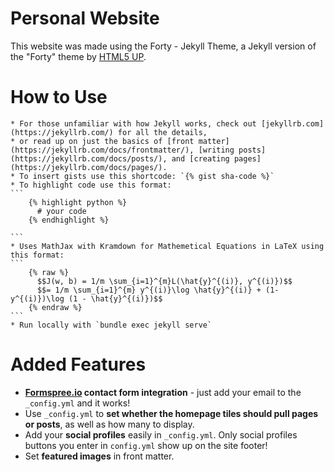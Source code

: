 # Personal Website

This website was made using the Forty - Jekyll Theme, a Jekyll version of the "Forty" theme by [HTML5 UP](https://html5up.net/).

# How to Use

	* For those unfamiliar with how Jekyll works, check out [jekyllrb.com](https://jekyllrb.com/) for all the details,
	* or read up on just the basics of [front matter](https://jekyllrb.com/docs/frontmatter/), [writing posts](https://jekyllrb.com/docs/posts/), and [creating pages](https://jekyllrb.com/docs/pages/).
	* To insert gists use this shortcode: `{% gist sha-code %}`
	* To highlight code use this format:
	```
		{% highlight python %}
		  # your code
		{% endhighlight %}

	```
	* Uses MathJax with Kramdown for Mathemetical Equations in LaTeX using this format:
	```
		{% raw %}
		  $$J(w, b) = 1/m \sum_{i=1}^{m}L(\hat{y}^{(i)}, y^{(i)})$$
		  $$= 1/m \sum_{i=1}^{m} y^{(i)}\log \hat{y}^{(i)} + (1-y^{(i)})\log (1 - \hat{y}^{(i)})$$
		{% endraw %}
	```
	* Run locally with `bundle exec jekyll serve`

# Added Features

* **[Formspree.io](https://formspree.io/) contact form integration** - just add your email to the `_config.yml` and it works!
* Use `_config.yml` to **set whether the homepage tiles should pull pages or posts**, as well as how many to display.
* Add your **social profiles** easily in `_config.yml`. Only social profiles buttons you enter in `config.yml` show up on the site footer!
* Set **featured images** in front matter.

